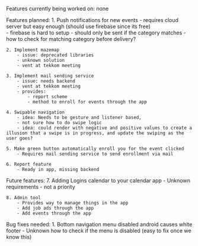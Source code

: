 Features currently being worked on: 
none

Features planned:
    1. Push notifications for new events 
        - requires cloud server but easy enough (should use firebase since its free)    
        - firebase is hard to setup
        - should only be sent if the category matches
        - how to check for matching category before delivery?

    2. Implement mazemap     
        - issue: deprecated libraries
        - unknown solution
        - vent at tekkom meeting

    3. Implement mail sending service 
        - issue: needs backend
        - vent at tekkom meeting
        - provides: 
            - report scheme
            - method to enroll for events through the app

    4. Swipable navigation 
        - idea: Needs to be gesture and listener based, 
        - not sure how to do swipe logic
        - idea: could render with negative and positive values to create a illusion that a swipe is in progress, and update the swiping as the user goes?

    5. Make green button automatically enroll you for the event clicked
        - Requires mail sending service to send enrollment via mail

    6. Report feature
        - Ready in app, missing backend

Future features: 
    7. Adding Logins calendar to your calendar app
         - Unknown requirements - not a priority

    8. Admin tool
        - Provides way to manage things in the app
        - Add job ads through the app
        - Add events through the app

Bug fixes needed:
    1. Bottom navigation menu disabled android causes white footer
        -  Unknown how to check if the menu is disabled (easy to fix once we know this)